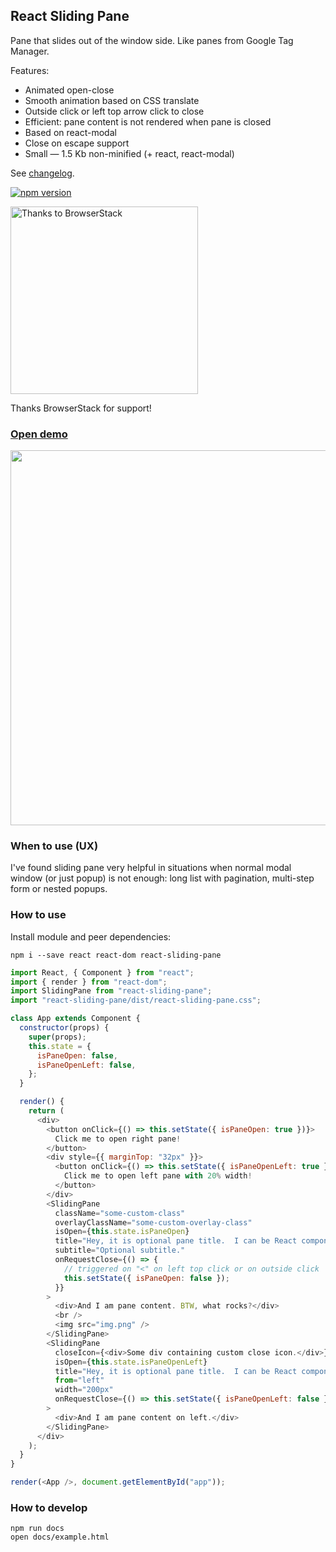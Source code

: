 ## React Sliding Pane

Pane that slides out of the window side. Like panes from Google Tag Manager.

Features:

- Animated open-close
- Smooth animation based on CSS translate
- Outside click or left top arrow click to close
- Efficient: pane content is not rendered when pane is closed
- Based on react-modal
- Close on escape support
- Small — 1.5 Kb non-minified (+ react, react-modal)

See [changelog](https://github.com/DimitryDushkin/sliding-pane/blob/master/CHANGELOG.md).

[![npm version](https://badge.fury.io/js/react-sliding-pane.svg)](https://badge.fury.io/js/react-sliding-pane)

<a href="https://www.browserstack.com/">
    <img src="https://raw.githubusercontent.com/DimitryDushkin/sliding-pane/master/docs/browserstack-logo.png" width="300" title="Thanks to BrowserStack" />
</a>

Thanks BrowserStack for support!

### [Open demo](https://dimitrydushkin.github.io/sliding-pane/example.html)

<a href="https://dimitrydushkin.github.io/sliding-pane/example.html">
    <img src="https://raw.githubusercontent.com/DimitryDushkin/sliding-pane/master/docs/react-sliding-pane-screenshot.png" width="600" />
</a>

### When to use (UX)

I've found sliding pane very helpful in situations when normal modal window (or just popup) is not enough: long list with pagination, multi-step form or nested popups.

### How to use

Install module and peer dependencies:

`npm i --save react react-dom react-sliding-pane`

```js
import React, { Component } from "react";
import { render } from "react-dom";
import SlidingPane from "react-sliding-pane";
import "react-sliding-pane/dist/react-sliding-pane.css";

class App extends Component {
  constructor(props) {
    super(props);
    this.state = {
      isPaneOpen: false,
      isPaneOpenLeft: false,
    };
  }

  render() {
    return (
      <div>
        <button onClick={() => this.setState({ isPaneOpen: true })}>
          Click me to open right pane!
        </button>
        <div style={{ marginTop: "32px" }}>
          <button onClick={() => this.setState({ isPaneOpenLeft: true })}>
            Click me to open left pane with 20% width!
          </button>
        </div>
        <SlidingPane
          className="some-custom-class"
          overlayClassName="some-custom-overlay-class"
          isOpen={this.state.isPaneOpen}
          title="Hey, it is optional pane title.  I can be React component too."
          subtitle="Optional subtitle."
          onRequestClose={() => {
            // triggered on "<" on left top click or on outside click
            this.setState({ isPaneOpen: false });
          }}
        >
          <div>And I am pane content. BTW, what rocks?</div>
          <br />
          <img src="img.png" />
        </SlidingPane>
        <SlidingPane
          closeIcon={<div>Some div containing custom close icon.</div>}
          isOpen={this.state.isPaneOpenLeft}
          title="Hey, it is optional pane title.  I can be React component too."
          from="left"
          width="200px"
          onRequestClose={() => this.setState({ isPaneOpenLeft: false })}
        >
          <div>And I am pane content on left.</div>
        </SlidingPane>
      </div>
    );
  }
}

render(<App />, document.getElementById("app"));
```

### How to develop

```
npm run docs
open docs/example.html
```
